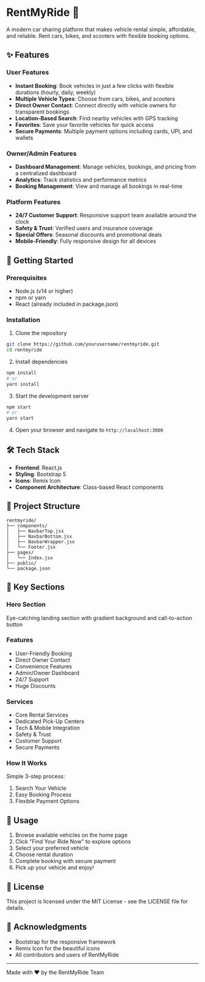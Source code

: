 # RentMyRide 🚗

A modern car sharing platform that makes vehicle rental simple, affordable, and reliable. Rent cars, bikes, and scooters with flexible booking options.

## ✨ Features

### User Features
- **Instant Booking**: Book vehicles in just a few clicks with flexible durations (hourly, daily, weekly)
- **Multiple Vehicle Types**: Choose from cars, bikes, and scooters
- **Direct Owner Contact**: Connect directly with vehicle owners for transparent bookings
- **Location-Based Search**: Find nearby vehicles with GPS tracking
- **Favorites**: Save your favorite vehicles for quick access
- **Secure Payments**: Multiple payment options including cards, UPI, and wallets

### Owner/Admin Features
- **Dashboard Management**: Manage vehicles, bookings, and pricing from a centralized dashboard
- **Analytics**: Track statistics and performance metrics
- **Booking Management**: View and manage all bookings in real-time

### Platform Features
- **24/7 Customer Support**: Responsive support team available around the clock
- **Safety & Trust**: Verified users and insurance coverage
- **Special Offers**: Seasonal discounts and promotional deals
- **Mobile-Friendly**: Fully responsive design for all devices

## 🚀 Getting Started

### Prerequisites
- Node.js (v14 or higher)
- npm or yarn
- React (already included in package.json)

### Installation

1. Clone the repository
```bash
git clone https://github.com/yourusername/rentmyride.git
cd rentmyride
```

2. Install dependencies
```bash
npm install
# or
yarn install
```

3. Start the development server
```bash
npm start
# or
yarn start
```

4. Open your browser and navigate to `http://localhost:3000`

## 🛠️ Tech Stack

- **Frontend**: React.js
- **Styling**: Bootstrap 5
- **Icons**: Remix Icon
- **Component Architecture**: Class-based React components

## 📁 Project Structure

```
rentmyride/
├── components/
│   ├── NavbarTop.jsx
│   ├── NavbarBottom.jsx
│   ├── NavbarWrapper.jsx
│   └── Footer.jsx
├── pages/
│   └── Index.jsx
├── public/
└── package.json
```

## 🎨 Key Sections

### Hero Section
Eye-catching landing section with gradient background and call-to-action button

### Features
- User-Friendly Booking
- Direct Owner Contact
- Convenience Features
- Admin/Owner Dashboard
- 24/7 Support
- Huge Discounts

### Services
- Core Rental Services
- Dedicated Pick-Up Centers
- Tech & Mobile Integration
- Safety & Trust
- Customer Support
- Secure Payments

### How It Works
Simple 3-step process:
1. Search Your Vehicle
2. Easy Booking Process
3. Flexible Payment Options

## 🎯 Usage

1. Browse available vehicles on the home page
2. Click "Find Your Ride Now" to explore options
3. Select your preferred vehicle
4. Choose rental duration
5. Complete booking with secure payment
6. Pick up your vehicle and enjoy!

## 📝 License

This project is licensed under the MIT License - see the LICENSE file for details.

## 🙏 Acknowledgments

- Bootstrap for the responsive framework
- Remix Icon for the beautiful icons
- All contributors and users of RentMyRide

---

Made with ❤️ by the RentMyRide Team

